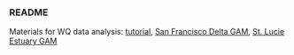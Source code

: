 ### README

Materials for WQ data analysis: [tutorial](https://fawda123.github.io/wq_data_analysis/wq_data_analysis.html), [San Francisco Delta GAM](https://fawda123.github.io/wq_data_analysis/sf_gamex), [St. Lucie Estuary GAM](https://fawda123.github.io/wq_data_analysis/sl_gamex)